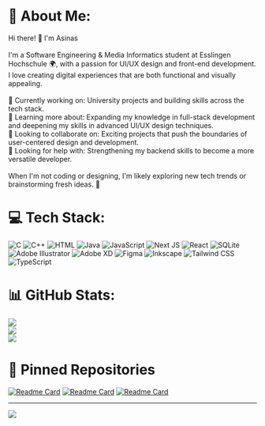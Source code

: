 # 💫 About Me:
Hi there! 👋 I'm Asinas <br><br>I'm a Software Engineering & Media Informatics student at Esslingen Hochschule 🌍, with a passion for UI/UX design and front-end development. I love creating digital experiences that are both functional and visually appealing.<br><br>    🔭 Currently working on: University projects and building skills across the tech stack.<br>    🌱 Learning more about: Expanding my knowledge in full-stack development and deepening my skills in advanced UI/UX design techniques.<br>    🤝 Looking to collaborate on: Exciting projects that push the boundaries of user-centered design and development.<br>    👐 Looking for help with: Strengthening my backend skills to become a more versatile developer.<br><br>When I'm not coding or designing, I'm likely exploring new tech trends or brainstorming fresh ideas. 🚀<br>


# 💻 Tech Stack:
![C](https://img.shields.io/badge/C-%2300599C.svg?style=plastic&logo=c&logoColor=white) 
![C++](https://img.shields.io/badge/C++-%2300599C.svg?style=plastic&logo=c%2B%2B&logoColor=white) 
![HTML](https://img.shields.io/badge/HTML-%23E34F26.svg?style=plastic&logo=html5&logoColor=white)
![Java](https://img.shields.io/badge/Java-%23ED8B00.svg?style=plastic&logo=openjdk&logoColor=white) 
![JavaScript](https://img.shields.io/badge/JavaScript-%23323330.svg?style=plastic&logo=javascript&logoColor=%23F7DF1E) 
![Next JS](https://img.shields.io/badge/Next-black?style=plastic&logo=next.js&logoColor=white) 
![React](https://img.shields.io/badge/React-%2320232a.svg?style=plastic&logo=react&logoColor=%2361DAFB) 
![SQLite](https://img.shields.io/badge/SQLite-%2307405e.svg?style=plastic&logo=sqlite&logoColor=white) 
![Adobe Illustrator](https://img.shields.io/badge/Adobe%20Illustrator-%23FF9A00.svg?style=plastic&logo=adobe%20illustrator&logoColor=white) 
![Adobe XD](https://img.shields.io/badge/Adobe%20XD-%23FF61F6.svg?style=plastic&logo=adobe%20xd&logoColor=white) 
![Figma](https://img.shields.io/badge/Figma-%23F24E1E.svg?style=plastic&logo=figma&logoColor=white) 
![Inkscape](https://img.shields.io/badge/Inkscape-e0e0e0?style=plastic&logo=inkscape&logoColor=080A13) 
![Tailwind CSS](https://img.shields.io/badge/TailwindCSS-%2338B2AC.svg?style=plastic&logo=tailwind-css&logoColor=white) 
![TypeScript](https://img.shields.io/badge/TypeScript-%23007ACC.svg?style=plastic&logo=typescript&logoColor=white)


# 📊 GitHub Stats:
![](https://github-readme-stats.vercel.app/api?username=AsinasEsber&theme=react&hide_border=true&include_all_commits=true&count_private=false)<br/>
![](https://github-readme-streak-stats.herokuapp.com/?user=AsinasEsber&theme=react&hide_border=true)<br/>
![](https://github-readme-stats.vercel.app/api/top-langs/?username=AsinasEsber&theme=react&hide_border=true&include_all_commits=true&count_private=false&layout=compact)

# 📌 Pinned Repositories
[![Readme Card](https://github-readme-stats.vercel.app/api/pin/?username=AsinasEsber&repo=Minesweeper&theme=react)](https://github.com/AsinasEsber/Minesweeper)
[![Readme Card](https://github-readme-stats.vercel.app/api/pin/?username=AsinasEsber&repo=UI-Portfolio&theme=react)](https://github.com/AsinasEsber/UI-Portfolio)
[![Readme Card](https://github-readme-stats.vercel.app/api/pin/?username=AsinasEsber&repo=ACILV&theme=react)](https://github.com/AsinasEsber/ACILV)

---
[![](https://visitcount.itsvg.in/api?id=AsinasEsber&icon=6&color=1)](https://visitcount.itsvg.in)

